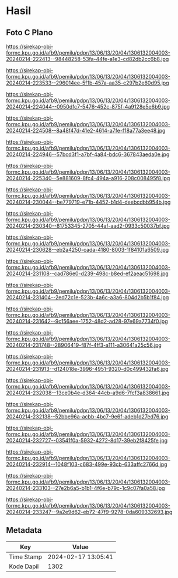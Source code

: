 # Hasil

## Foto C Plano

https://sirekap-obj-formc.kpu.go.id/afb9/pemilu/pdpr/13/06/13/20/04/1306132004003-20240214-222413--98448258-53fa-44fe-a1e3-cd82db2cc6b8.jpg

https://sirekap-obj-formc.kpu.go.id/afb9/pemilu/pdpr/13/06/13/20/04/1306132004003-20240214-223533--296014ee-5f1b-457a-aa35-c297b2e60d95.jpg

https://sirekap-obj-formc.kpu.go.id/afb9/pemilu/pdpr/13/06/13/20/04/1306132004003-20240214-224044--0950dfc7-5476-452c-875f-4a9128e5e6b9.jpg

https://sirekap-obj-formc.kpu.go.id/afb9/pemilu/pdpr/13/06/13/20/04/1306132004003-20240214-224508--8a48f47d-41e2-4614-a7fe-f18a77a3ee48.jpg

https://sirekap-obj-formc.kpu.go.id/afb9/pemilu/pdpr/13/06/13/20/04/1306132004003-20240214-224946--57bcd3f1-a7bf-4a84-bdc6-367843aeda0e.jpg

https://sirekap-obj-formc.kpu.go.id/afb9/pemilu/pdpr/13/06/13/20/04/1306132004003-20240214-225340--5e881609-8fc4-494a-a916-208c008495f8.jpg

https://sirekap-obj-formc.kpu.go.id/afb9/pemilu/pdpr/13/06/13/20/04/1306132004003-20240214-230044--be779719-e71b-4452-b1d4-deebcdbb954b.jpg

https://sirekap-obj-formc.kpu.go.id/afb9/pemilu/pdpr/13/06/13/20/04/1306132004003-20240214-230340--81753345-2705-44af-aad2-0933c50037bf.jpg

https://sirekap-obj-formc.kpu.go.id/afb9/pemilu/pdpr/13/06/13/20/04/1306132004003-20240214-230628--eb2a4250-cada-4180-8003-1f84101a6509.jpg

https://sirekap-obj-formc.kpu.go.id/afb9/pemilu/pdpr/13/06/13/20/04/1306132004003-20240214-231108--cad786e0-d239-498c-b8ed-ef2aeac51698.jpg

https://sirekap-obj-formc.kpu.go.id/afb9/pemilu/pdpr/13/06/13/20/04/1306132004003-20240214-231404--2ed72c1e-523b-4a6c-a3a6-804d2b5b1f84.jpg

https://sirekap-obj-formc.kpu.go.id/afb9/pemilu/pdpr/13/06/13/20/04/1306132004003-20240214-231642--9c156aee-1752-48d2-ad28-97e69a7734f0.jpg

https://sirekap-obj-formc.kpu.go.id/afb9/pemilu/pdpr/13/06/13/20/04/1306132004003-20240214-231748--28906419-f87f-4ff3-a111-a30641a25c56.jpg

https://sirekap-obj-formc.kpu.go.id/afb9/pemilu/pdpr/13/06/13/20/04/1306132004003-20240214-231913--d124018e-3996-4951-9320-d0c499432fa6.jpg

https://sirekap-obj-formc.kpu.go.id/afb9/pemilu/pdpr/13/06/13/20/04/1306132004003-20240214-232038--13ce0b4e-d364-44cb-a9d6-7fcf3a838661.jpg

https://sirekap-obj-formc.kpu.go.id/afb9/pemilu/pdpr/13/06/13/20/04/1306132004003-20240214-232138--52bbe96a-acbb-4bc7-9e6f-adeb1d27ed76.jpg

https://sirekap-obj-formc.kpu.go.id/afb9/pemilu/pdpr/13/06/13/20/04/1306132004003-20240214-232727--03541f0a-5932-4272-8d17-39eb2f8425fe.jpg

https://sirekap-obj-formc.kpu.go.id/afb9/pemilu/pdpr/13/06/13/20/04/1306132004003-20240214-232914--1048f103-c683-499e-93cb-633affc2766d.jpg

https://sirekap-obj-formc.kpu.go.id/afb9/pemilu/pdpr/13/06/13/20/04/1306132004003-20240214-233103--27e2b6a5-b1b1-4f6e-b79c-1c9c07fa0a58.jpg

https://sirekap-obj-formc.kpu.go.id/afb9/pemilu/pdpr/13/06/13/20/04/1306132004003-20240214-233247--9a2e9d62-eb72-47f9-9278-0da609332693.jpg


## Metadata

| Key        | Value               |
| ---------- | ------------------- |
| Time Stamp | 2024-02-17 13:05:41 |
| Kode Dapil | 1302                |



